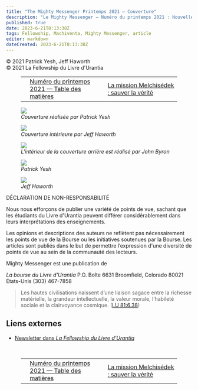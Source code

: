 ```yaml
---
title: "The Mighty Messenger Printemps 2021 — Couverture"
description: "Le Mighty Messenger — Numéro du printemps 2021 : Nouvelles et opinions pour les lecteurs du Livre d'Urantia"
published: true
date: 2023-6-21T8:13:38Z
tags: Fellowship, Machiventa, Mighty Messenger, article
editor: markdown
dateCreated: 2023-6-21T8:13:38Z
---
```


<p class="v-card v-sheet theme--light grey lighten-3 px-2">© 2021 Patrick Yesh, Jeff Haworth<br>© 2021 La Fellowship du Livre d'Urantia</p>
<figure class="table chapter-navigator">
  <table>
    <tbody>
      <tr>
        <td>
        </td>
        <td>
        <a href="/fr/index/articles_mighty_messenger#numéro-du-printemps-2021">
          <span class="mdi mdi-book-open-variant"></span><span class="pl-2">Numéro du printemps 2021 — Table des matières</span>
        </a>
        </td>
        <td>
        <a href="/fr/article/Richard_E_Warren/The_Melchizedek_Mission_Salvaging_Truth">
          <span class="pr-2">La mission Melchisédek : sauver la vérité</span><span class="mdi mdi-arrow-right-drop-circle"></span>
        </a>
        </td>
      </tr>
    </tbody>
  </table>
</figure>



<figure id="Figure_1" class="image urantiapedia">
<img src="/image/article/The_Mighty_Messenger/2021_Spring/002.jpg">
<figcaption><em>Couverture réalisée par Patrick Yesh</em></figcaption>
</figure>

<figure id="Figure_2" class="image urantiapedia">
<img src="/image/article/The_Mighty_Messenger/2021_Spring/003.jpg">
<figcaption><em>Couverture intérieure par Jeff Haworth</em></figcaption>
</figure>

<figure id="Figure_3" class="image urantiapedia">
<img src="/image/article/The_Mighty_Messenger/2021_Spring/055.jpg">
<figcaption><em>L'intérieur de la couverture arrière est réalisé par John Byron</em></figcaption>
</figure>

<figure id="Figure_4" class="image urantiapedia">
<img src="/image/article/The_Mighty_Messenger/2021_Spring/004.jpg">
<figcaption><em>Patrick Yesh</em></figcaption>
</figure>

<figure id="Figure_5" class="image urantiapedia">
<img src="/image/article/The_Mighty_Messenger/2021_Spring/005.jpg">
<figcaption><em>Jeff Haworth</em></figcaption>
</figure>


DÉCLARATION DE NON-RESPONSABILITÉ

Nous nous efforçons de publier une variété de points de vue, sachant que les étudiants du Livre d'Urantia peuvent différer considérablement dans leurs interprétations des enseignements.

Les opinions et descriptions des auteurs ne reflètent pas nécessairement les points de vue de la Bourse ou les initiatives soutenues par la Bourse. Les articles sont publiés dans le but de permettre l’expression d'une diversité de points de vue au sein de la communauté des lecteurs.

Mighty Messenger est une publication de

_La bourse du Livre d'Urantia_
P.O. Boîte 6631
Broomfield, Colorado
80021 États-Unis
(303) 467-7858

> Les hautes civilisations naissent d’une liaison sagace entre la richesse matérielle, la grandeur intellectuelle, la valeur morale, l’habileté sociale et la clairvoyance cosmique. ([LU 81:6.38](/fr/The_Urantia_Book/81#p6_38))

## Liens externes

* [Newsletter dans _La Fellowship du Livre d'Urantia_](https://assetrepository.urantiabook.org/AssetRepository/Communications/Mighty-Messenger/MM-2021-03-21-Spring.pdf)

<br>



<figure class="table chapter-navigator">
  <table>
    <tbody>
      <tr>
        <td>
        </td>
        <td>
        <a href="/fr/index/articles_mighty_messenger#numéro-du-printemps-2021">
          <span class="mdi mdi-book-open-variant"></span><span class="pl-2">Numéro du printemps 2021 — Table des matières</span>
        </a>
        </td>
        <td>
        <a href="/fr/article/Richard_E_Warren/The_Melchizedek_Mission_Salvaging_Truth">
          <span class="pr-2">La mission Melchisédek : sauver la vérité</span><span class="mdi mdi-arrow-right-drop-circle"></span>
        </a>
        </td>
      </tr>
    </tbody>
  </table>
</figure>
